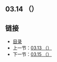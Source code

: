 ## 03.14 （）


## 链接
* [目录](https://github.com/alpha2018/go-zh/blob/master/tour/directory.md)
* 上一节：[03.13 （）](https://github.com/alpha2018/go-zh/blob/master/tour/03.13.md)
* 下一节：[03.15 （）](https://github.com/alpha2018/go-zh/blob/master/tour/03.15.md)
